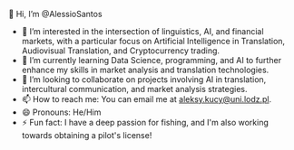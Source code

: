 👋 Hi, I’m @AlessioSantos  
- 👀 I’m interested in the intersection of linguistics, AI, and financial markets, with a particular focus on Artificial Intelligence in Translation, Audiovisual Translation, and Cryptocurrency trading.  
- 🌱 I’m currently learning Data Science, programming, and AI to further enhance my skills in market analysis and translation technologies.  
- 💞️ I’m looking to collaborate on projects involving AI in translation, intercultural communication, and market analysis strategies.  
- 📫 How to reach me: You can email me at aleksy.kucy@uni.lodz.pl.  
- 😄 Pronouns: He/Him  
- ⚡ Fun fact: I have a deep passion for fishing, and I'm also working towards obtaining a pilot's license!
